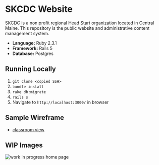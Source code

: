 # SKCDC Website

SKCDC is a non profit regional Head Start organization located in Central Maine. This repository is the public website and administrative content management system.

  - **Language:** Ruby 2.3.1
  - **Framework:** Rails 5
  - **Database:** Postgres

## Running Locally
  1. ```git clone <copied SSH>```
  2. ```bundle install```
  3. ```rake db:migrate```
  4. ```rails s```
  5. Navigate to ```http://localhost:3000/``` in browser

## Sample Wireframe
- [classroom view](https://wireframe.cc/8XTt3C)

## WIP Images
![work in progress home page](https://farm5.staticflickr.com/4377/36471161483_99d87782f8_b.jpg)
